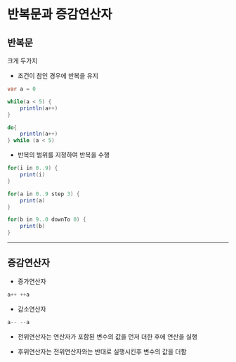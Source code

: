 # 반복문과 증감연산자
## 반복문

크게 두가지
* 조건이 참인 경우에 반복을 유지
```java
var a = 0

while(a < 5) {
    println(a++)
}

do{
    println(a++)
} while (a < 5)
```
* 반복의 범위를 지정하여 반복을 수행
```java
for(i in 0..9) {
    print(i)
}

for(a in 0..9 step 3) {
    print(a)
}

for(b in 9..0 downTo 0) {
    print(b)
}
```
---
## 증감연산자

* 증가연산자
```java
a++ ++a
```

* 감소연산자
```java
a-- --a
```

* 전위연산자는 연산자가 포함된 변수의 값을 먼저 더한 후에 연산을 실행

* 후위연산자는 전위연산자와는 반대로 실행시킨후 변수의 값을 더함